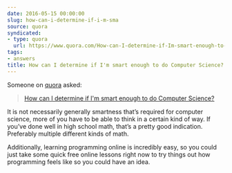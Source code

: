 ```yaml
---
date: 2016-05-15 00:00:00
slug: how-can-i-determine-if-i-m-sma
source: quora
syndicated:
- type: quora
  url: https://www.quora.com/How-can-I-determine-if-Im-smart-enough-to-do-Computer-Science/answer/Roy-Tang
tags:
- answers
title: How can I determine if I'm smart enough to do Computer Science?
---
```


Someone on [quora](https://quora.com) asked:

> [How can I determine if I'm smart enough to do Computer Science?](https://www.quora.com/How-can-I-determine-if-Im-smart-enough-to-do-Computer-Science/answer/Roy-Tang)


It is not necessarily generally smartness that’s required for computer science, more of you have to be able to think in a certain kind of way. If you’ve done well in high school math, that’s a pretty good indication. Preferably multiple different kinds of math.

Additionally, learning programming online is incredibly easy, so you could just take some quick free online lessons right now to try things out how programming feels like so you could have an idea.